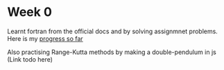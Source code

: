 # Week 0

Learnt fortran from the official docs and by solving assignmnet problems.
Here is my [progress so far](https://github.com/Sam-MARTis/Fortran)


Also practising Range-Kutta methods by making a double-pendulum in js (Link todo here)

